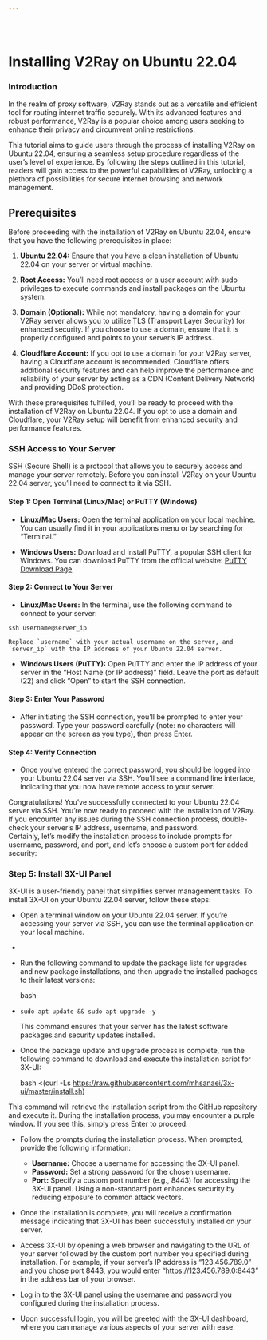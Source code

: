 ```yaml
---


---
```


<h1 id="installing-v2ray-on-ubuntu-22.04">Installing V2Ray on Ubuntu 22.04</h1>
<h3 id="introduction">Introduction</h3>
<p>In the realm of proxy software, V2Ray stands out as a versatile and efficient tool for routing internet traffic securely. With its advanced features and robust performance, V2Ray is a popular choice among users seeking to enhance their privacy and circumvent online restrictions.</p>
<p>This tutorial aims to guide users through the process of installing V2Ray on Ubuntu 22.04, ensuring a seamless setup procedure regardless of the user’s level of experience. By following the steps outlined in this tutorial, readers will gain access to the powerful capabilities of V2Ray, unlocking a plethora of possibilities for secure internet browsing and network management.</p>
<h2 id="prerequisites">Prerequisites</h2>
<p>Before proceeding with the installation of V2Ray on Ubuntu 22.04, ensure that you have the following prerequisites in place:</p>
<ol>
<li>
<p><strong>Ubuntu 22.04:</strong> Ensure that you have a clean installation of Ubuntu 22.04 on your server or virtual machine.</p>
</li>
<li>
<p><strong>Root Access:</strong> You’ll need root access or a user account with sudo privileges to execute commands and install packages on the Ubuntu system.</p>
</li>
<li>
<p><strong>Domain (Optional):</strong> While not mandatory, having a domain for your V2Ray server allows you to utilize TLS (Transport Layer Security) for enhanced security. If you choose to use a domain, ensure that it is properly configured and points to your server’s IP address.</p>
</li>
<li>
<p><strong>Cloudflare Account:</strong> If you opt to use a domain for your V2Ray server, having a Cloudflare account is recommended. Cloudflare offers additional security features and can help improve the performance and reliability of your server by acting as a CDN (Content Delivery Network) and providing DDoS protection.</p>
</li>
</ol>
<p>With these prerequisites fulfilled, you’ll be ready to proceed with the installation of V2Ray on Ubuntu 22.04. If you opt to use a domain and Cloudflare, your V2Ray setup will benefit from enhanced security and performance features.</p>
<h3 id="ssh-access-to-your-server">SSH Access to Your Server</h3>
<p>SSH (Secure Shell) is a protocol that allows you to securely access and manage your server remotely. Before you can install V2Ray on your Ubuntu 22.04 server, you’ll need to connect to it via SSH.</p>
<h4 id="step-1-open-terminal-linuxmac-or-putty-windows">Step 1: Open Terminal (Linux/Mac) or PuTTY (Windows)</h4>
<ul>
<li>
<p><strong>Linux/Mac Users:</strong> Open the terminal application on your local machine. You can usually find it in your applications menu or by searching for “Terminal.”</p>
</li>
<li>
<p><strong>Windows Users:</strong> Download and install PuTTY, a popular SSH client for Windows. You can download PuTTY from the official website: <a href="https://www.putty.org/">PuTTY Download Page</a></p>
</li>
</ul>
<h4 id="step-2-connect-to-your-server">Step 2: Connect to Your Server</h4>
<ul>
<li><strong>Linux/Mac Users:</strong> In the terminal, use the following command to connect to your server:</li>
</ul>
<pre class=" language-css"><code class="prism  language-css">ssh username@server_ip
</code></pre>
<pre><code>Replace `username` with your actual username on the server, and `server_ip` with the IP address of your Ubuntu 22.04 server.
</code></pre>
<ul>
<li><strong>Windows Users (PuTTY):</strong> Open PuTTY and enter the IP address of your server in the “Host Name (or IP address)” field. Leave the port as default (22) and click “Open” to start the SSH connection.</li>
</ul>
<h4 id="step-3-enter-your-password">Step 3: Enter Your Password</h4>
<ul>
<li>After initiating the SSH connection, you’ll be prompted to enter your password. Type your password carefully (note: no characters will appear on the screen as you type), then press Enter.</li>
</ul>
<h4 id="step-4-verify-connection">Step 4: Verify Connection</h4>
<ul>
<li>Once you’ve entered the correct password, you should be logged into your Ubuntu 22.04 server via SSH. You’ll see a command line interface, indicating that you now have remote access to your server.</li>
</ul>
<p>Congratulations! You’ve successfully connected to your Ubuntu 22.04 server via SSH. You’re now ready to proceed with the installation of V2Ray. If you encounter any issues during the SSH connection process, double-check your server’s IP address, username, and password.<br>
Certainly, let’s modify the installation process to include prompts for username, password, and port, and let’s choose a custom port for added security:</p>
<h3 id="step-5-install-3x-ui-panel">Step 5: Install 3X-UI Panel</h3>
<p>3X-UI is a user-friendly panel that simplifies server management tasks. To install 3X-UI on your Ubuntu 22.04 server, follow these steps:</p>
<ul>
<li>
<p>Open a terminal window on your Ubuntu 22.04 server. If you’re accessing your server via SSH, you can use the terminal application on your local machine.</p>
</li>
<li></li>
<li>
<p>Run the following command to update the package lists for upgrades and new package installations, and then upgrade the installed packages to their latest versions:</p>
<p>bash</p>
</li>
<li>
<p><code>sudo apt update &amp;&amp; sudo apt upgrade -y</code></p>
<p>This command ensures that your server has the latest software packages and security updates installed.</p>
</li>
<li>
<p>Once the package update and upgrade process is complete, run the following command to download and execute the installation script for 3X-UI:</p>
<p>bash &lt;(curl -Ls <a href="https://raw.githubusercontent.com/mhsanaei/3x-ui/master/install.sh">https://raw.githubusercontent.com/mhsanaei/3x-ui/master/install.sh</a>)</p>
</li>
</ul>
<p>This command will retrieve the installation script from the GitHub repository and execute it. During the installation process, you may encounter a purple window. If you see this, simply press Enter to proceed.</p>
<ul>
<li>
<p>Follow the prompts during the installation process. When prompted, provide the following information:</p>
<ul>
<li><strong>Username:</strong> Choose a username for accessing the 3X-UI panel.</li>
<li><strong>Password:</strong> Set a strong password for the chosen username.</li>
<li><strong>Port:</strong> Specify a custom port number (e.g., 8443) for accessing the 3X-UI panel. Using a non-standard port enhances security by reducing exposure to common attack vectors.</li>
</ul>
</li>
<li>
<p>Once the installation is complete, you will receive a confirmation message indicating that 3X-UI has been successfully installed on your server.</p>
</li>
<li>
<p>Access 3X-UI by opening a web browser and navigating to the URL of your server followed by the custom port number you specified during installation. For example, if your server’s IP address is “123.456.789.0” and you chose port 8443, you would enter “<a href="https://123.456.789.0:8443">https://123.456.789.0:8443</a>” in the address bar of your browser.</p>
</li>
<li>
<p>Log in to the 3X-UI panel using the username and password you configured during the installation process.</p>
</li>
<li>
<p>Upon successful login, you will be greeted with the 3X-UI dashboard, where you can manage various aspects of your server with ease.</p>
</li>
</ul>

